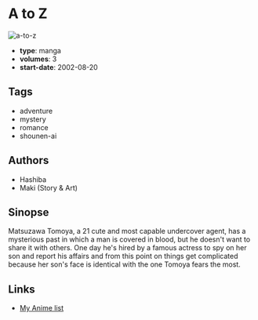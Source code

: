 # A to Z

![a-to-z](https://cdn.myanimelist.net/images/manga/2/17254.jpg)

-   **type**: manga
-   **volumes**: 3
-   **start-date**: 2002-08-20

## Tags

-   adventure
-   mystery
-   romance
-   shounen-ai

## Authors

-   Hashiba
-   Maki (Story & Art)

## Sinopse

Matsuzawa Tomoya, a 21 cute and most capable undercover agent, has a mysterious past in which a man is covered in blood, but he doesn't want to share it with others. One day he's hired by a famous actress to spy on her son and report his affairs and from this point on things get complicated because her son's face is identical with the one Tomoya fears the most.

## Links

-   [My Anime list](https://myanimelist.net/manga/6208/A_to_Z)
